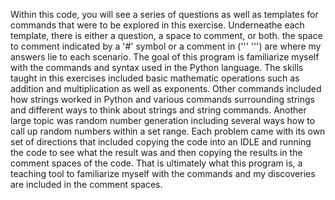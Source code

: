 Within this code, you will see a series of questions as well as templates for commands that were to
be explored in this exercise. Underneathe each template, there is either a question, a space to comment,
or both. the space to comment indicated by a '#' symbol or a comment in (''' ''') are where my answers lie
to each scenario. The goal of this program is familiarize myself with the commands and syntax used in the
Python language. The skills taught in this exercises included basic mathematic operations such as addition
and multiplication as well as exponents. Other commands included how strings worked in Python and various
commands surrounding strings and different ways to think about strings and string commands. Another large
topic was random number generation including several ways how to call up random numbers within a set range.
Each problem came with its own set of directions that included copying the code into an IDLE and running
the code to see what the result was and then copying the results in the comment spaces of the code.
That is ultimately what this program is, a teaching tool to familiarize myself with the commands and 
my discoveries are included in the comment spaces.